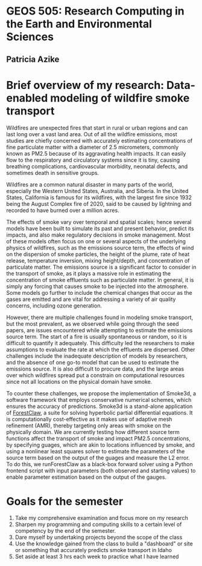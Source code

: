 # GEOS 505: Research Computing in the Earth and Environmental Sciences

## Patricia Azike

# Brief overview of my research: Data-enabled modeling of wildfire smoke transport

Wildfires are unexpected fires that start in rural or urban regions and can last long over a vast land area. Out of all the wildfire emissions, most studies are chiefly concerned with accurately estimating concentrations of fine particulate matter with a diameter of 2.5 micrometers, commonly known as PM2.5 because of its aggravating health impacts. It can easily flow to the respiratory and circulatory systems since it is tiny, causing breathing complications, cardiovascular morbidity, neonatal defects, and sometimes death in sensitive groups.

Wildfires are a common natural disaster in many parts of the world, especially the Western United States, Australia, and Siberia. In the United States, California is famous for its wildfires, with the largest fire since 1932 being the August Complex fire of 2020, said to be caused by lightning and recorded to have burned over a million acres.

The effects of smoke vary over temporal and spatial scales; hence several models have been built to simulate its past and present behavior, predict its impacts, and also make regulatory decisions in smoke management. Most of these models often focus on one or several aspects of the underlying physics of wildfires, such as the emissions source term,  the effects of wind on the dispersion of smoke particles, the height of the plume, rate of heat release, temperature inversion, mixing height/depth, and concentration of particulate matter. The emissions source is a significant factor to consider in the transport of smoke, as it plays a massive role in estimating the concentration of smoke effluents such as particulate matter. In general, it is simply any forcing that causes smoke to be injected into the atmosphere. Some models go further to include the chemical changes that occur as the gases are emitted and are vital for addressing a variety of air quality concerns, including ozone generation. 

However, there are multiple challenges found in modeling smoke transport, but the most prevalent, as we observed while going through the seed papers, are issues encountered while attempting to estimate the emissions source term. The start of a fire is usually spontaneous or random, so it is difficult to quantify it adequately. This difficulty led the researchers to make assumptions to evaluate the rate at which the effluents are dispersed. Other challenges include the inadequate description of models by researchers, and the absence of one go-to model that can be used to estimate the emissions source. It is also difficult to procure data, and the large areas over which wildfires spread put a constrain on computational resources since not all locations on the physical domain have smoke.

To counter these challenges, we propose the implementation of Smoke3d, a software framework that employs conservative numerical schemes, which ensures the accuracy of predictions. Smoke3d is a stand-alone application of [ForestClaw](https://github.com/ForestClaw/ForestClaw/wiki), a suite for solving hyperbolic partial differential equations. It is computationally cost-effective as it makes use of adaptive mesh refinement (AMR), thereby targeting only areas with smoke on the physically domain. We are currently testing how different source term functions affect the transport of smoke and impact PM2.5 concentrations, by specifying guages, which are akin to locations influenced by smoke, and using a nonlinear least squares solver to estimate the parameters of the source term based on the output of the guages and measure the L2 error. To do this, we runForestClaw as a black-box forward solver using a Python frontend script with input parameters (both observed and starting values) to enable parameter estimation based on the output of the gauges. 


# Goals for the semester

1. Take my comprehensive examination and focus more on my research
1. Sharpen my programming and computing skills to a certain level of competency by the end of the semester.
2. Dare myself by undertaking projects beyond the scope of the class
3. Use the knowledge gained from the class to build a "dashboard" or site or something that accurately predicts smoke transport in Idaho
4. Set aside at least 3 hrs each week to practice what I have learned

